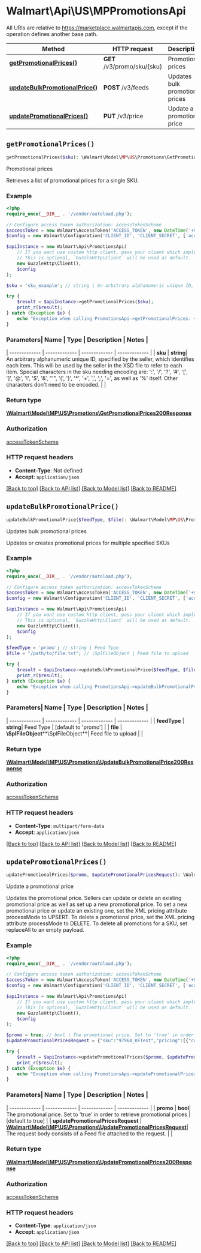 # Walmart\Api\US\MPPromotionsApi  
All URIs are relative to https://marketplace.walmartapis.com, except if the operation defines another base path.

| Method | HTTP request | Description |
| ------------- | ------------- | ------------- |
| [**getPromotionalPrices()**](PromotionsApi.md#getPromotionalPrices) | **GET** /v3/promo/sku/{sku} | Promotional prices |
| [**updateBulkPromotionalPrice()**](PromotionsApi.md#updateBulkPromotionalPrice) | **POST** /v3/feeds | Updates bulk promotional prices |
| [**updatePromotionalPrices()**](PromotionsApi.md#updatePromotionalPrices) | **PUT** /v3/price | Update a promotional price |


## `getPromotionalPrices()`

```php
getPromotionalPrices($sku): \Walmart\Model\MP\US\Promotions\GetPromotionalPrices200Response
```
Promotional prices

Retrieves a list of promotional prices for a single SKU.

### Example

```php
<?php
require_once(__DIR__ . '/vendor/autoload.php');

// Configure access token authorization: accessTokenScheme
$accessToken = new Walmart\AccessToken('ACCESS_TOKEN', new DateTime('+900 seconds'));
$config = new Walmart\Configuration('CLIENT_ID', 'CLIENT_SECRET', ['accessToken' => $accessToken]);

$apiInstance = new Walmart\Api\PromotionsApi(  
    // If you want use custom http client, pass your client which implements `GuzzleHttp\ClientInterface`.
    // This is optional, `GuzzleHttp\Client` will be used as default.
    new GuzzleHttp\Client(),
    $config
);

$sku = 'sku_example'; // string | An arbitrary alphanumeric unique ID, specified by the seller, which identifies each item. This will be used by the seller in the XSD file to refer to each item. Special characters in the sku needing encoding are: ':', '/', '?', '#', '[', ']', '@', '!', '$', '&', \"'\", '(', ')', '*', '+', ',', ';', '=', as well as '%' itself. Other characters don't need to be encoded.

try {
    $result = $apiInstance->getPromotionalPrices($sku);
    print_r($result);
} catch (Exception $e) {
    echo "Exception when calling PromotionsApi->getPromotionalPrices: {$e->getMessage()}\n";
}
```

### Parameters| Name | Type | Description  | Notes |
| ------------- | ------------- | ------------- | ------------- |
| **sku** | **string**| An arbitrary alphanumeric unique ID, specified by the seller, which identifies each item. This will be used by the seller in the XSD file to refer to each item. Special characters in the sku needing encoding are: ':', '/', '?', '#', '[', ']', '@', '!', '$', '&', \"'\", '(', ')', '*', '+', ',', ';', '=', as well as '%' itself. Other characters don't need to be encoded. | |


### Return type

[**\Walmart\Model\MP\US\Promotions\GetPromotionalPrices200Response**](../Model/GetPromotionalPrices200Response.md)

### Authorization

[accessTokenScheme](../../README.md#accessTokenScheme)

### HTTP request headers

- **Content-Type**: Not defined
- **Accept**: `application/json`

[[Back to top]](#) [[Back to API list]](../../README.md#endpoints)
[[Back to Model list]](../../README.md#models)
[[Back to README]](../../README.md)

## `updateBulkPromotionalPrice()`

```php
updateBulkPromotionalPrice($feedType, $file): \Walmart\Model\MP\US\Promotions\UpdateBulkPromotionalPrice200Response
```
Updates bulk promotional prices

Updates or creates promotional prices for multiple specified SKUs

### Example

```php
<?php
require_once(__DIR__ . '/vendor/autoload.php');

// Configure access token authorization: accessTokenScheme
$accessToken = new Walmart\AccessToken('ACCESS_TOKEN', new DateTime('+900 seconds'));
$config = new Walmart\Configuration('CLIENT_ID', 'CLIENT_SECRET', ['accessToken' => $accessToken]);

$apiInstance = new Walmart\Api\PromotionsApi(  
    // If you want use custom http client, pass your client which implements `GuzzleHttp\ClientInterface`.
    // This is optional, `GuzzleHttp\Client` will be used as default.
    new GuzzleHttp\Client(),
    $config
);

$feedType = 'promo'; // string | Feed Type
$file = "/path/to/file.txt"; // \SplFileObject | Feed file to upload

try {
    $result = $apiInstance->updateBulkPromotionalPrice($feedType, $file);
    print_r($result);
} catch (Exception $e) {
    echo "Exception when calling PromotionsApi->updateBulkPromotionalPrice: {$e->getMessage()}\n";
}
```

### Parameters| Name | Type | Description  | Notes |
| ------------- | ------------- | ------------- | ------------- |
| **feedType** | **string**| Feed Type | [default to 'promo'] |
| **file** | **\SplFileObject****\SplFileObject**| Feed file to upload | |


### Return type

[**\Walmart\Model\MP\US\Promotions\UpdateBulkPromotionalPrice200Response**](../Model/UpdateBulkPromotionalPrice200Response.md)

### Authorization

[accessTokenScheme](../../README.md#accessTokenScheme)

### HTTP request headers

- **Content-Type**: `multipart/form-data`
- **Accept**: `application/json`

[[Back to top]](#) [[Back to API list]](../../README.md#endpoints)
[[Back to Model list]](../../README.md#models)
[[Back to README]](../../README.md)

## `updatePromotionalPrices()`

```php
updatePromotionalPrices($promo, $updatePromotionalPricesRequest): \Walmart\Model\MP\US\Promotions\UpdatePromotionalPrices200Response
```
Update a promotional price

Updates the promotional price.  Sellers can update or delete an existing promotional price as well as set up a new promotional price.  To set a new promotional price or update an existing one, set the XML pricing attribute processMode to UPSERT. To delete a promotional price, set the XML pricing attribute processMode to DELETE. To delete all promotions for a SKU, set replaceAll to an empty payload.

### Example

```php
<?php
require_once(__DIR__ . '/vendor/autoload.php');

// Configure access token authorization: accessTokenScheme
$accessToken = new Walmart\AccessToken('ACCESS_TOKEN', new DateTime('+900 seconds'));
$config = new Walmart\Configuration('CLIENT_ID', 'CLIENT_SECRET', ['accessToken' => $accessToken]);

$apiInstance = new Walmart\Api\PromotionsApi(  
    // If you want use custom http client, pass your client which implements `GuzzleHttp\ClientInterface`.
    // This is optional, `GuzzleHttp\Client` will be used as default.
    new GuzzleHttp\Client(),
    $config
);

$promo = true; // bool | The promotional price. Set to 'true' in order to retrieve promotional prices
$updatePromotionalPricesRequest = {"sku":"97964_KFTest","pricing":[{"currentPrice":{"currency":"USD","amount":4},"currentPriceType":"REDUCED","comparisonPriceType":"BASE","comparisonPrice":{"currency":"USD","amount":4},"priceDisplayCodes":"CART","effectiveDate":"2019-11-03T09:49:57.943Z","expirationDate":"2019-12-03T09:49:57.943Z","processMode":"UPSERT"}]}; // \Walmart\Model\MP\US\Promotions\UpdatePromotionalPricesRequest | The request body consists of a Feed file attached to the request.

try {
    $result = $apiInstance->updatePromotionalPrices($promo, $updatePromotionalPricesRequest);
    print_r($result);
} catch (Exception $e) {
    echo "Exception when calling PromotionsApi->updatePromotionalPrices: {$e->getMessage()}\n";
}
```

### Parameters| Name | Type | Description  | Notes |
| ------------- | ------------- | ------------- | ------------- |
| **promo** | **bool**| The promotional price. Set to 'true' in order to retrieve promotional prices | [default to true] |
| **updatePromotionalPricesRequest** | [**\Walmart\Model\MP\US\Promotions\UpdatePromotionalPricesRequest**](../Model/UpdatePromotionalPricesRequest.md)| The request body consists of a Feed file attached to the request. | |


### Return type

[**\Walmart\Model\MP\US\Promotions\UpdatePromotionalPrices200Response**](../Model/UpdatePromotionalPrices200Response.md)

### Authorization

[accessTokenScheme](../../README.md#accessTokenScheme)

### HTTP request headers

- **Content-Type**: `application/json`
- **Accept**: `application/json`

[[Back to top]](#) [[Back to API list]](../../README.md#endpoints)
[[Back to Model list]](../../README.md#models)
[[Back to README]](../../README.md)
